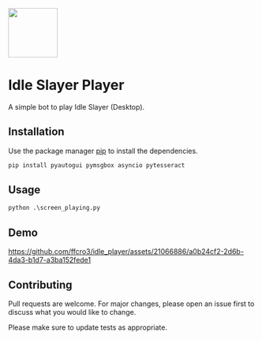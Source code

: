 <img src="https://github.com/ffcro3/idle_player/assets/21066886/90225ea2-6df1-4eae-b709-04c3b362d348" width="100" height="100">

# Idle Slayer Player

A simple bot to play Idle Slayer (Desktop).

## Installation

Use the package manager [pip](https://pip.pypa.io/en/stable/) to install the dependencies.

```bash
pip install pyautogui pymsgbox asyncio pytesseract
```

## Usage

```python
python .\screen_playing.py

```
## Demo

https://github.com/ffcro3/idle_player/assets/21066886/a0b24cf2-2d6b-4da3-b1d7-a3ba152fede1


## Contributing

Pull requests are welcome. For major changes, please open an issue first
to discuss what you would like to change.

Please make sure to update tests as appropriate.
